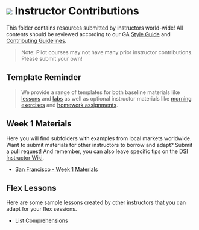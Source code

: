 # ![](https://ga-dash.s3.amazonaws.com/production/assets/logo-9f88ae6c9c3871690e33280fcf557f33.png) Instructor Contributions

This folder contains resources submitted by instructors world-wide! All contents should be reviewed according to our GA [Style Guide](../../../../templates/styleguide.md) and [Contributing Guidelines](../../../../contributing.md).

> Note: Pilot courses may not have many prior instructor contributions. Please submit your own!

## Template Reminder
> We provide a range of templates for both baseline materials like [lessons](../../../../templates/baseline-lessons/template-lesson.md) and [labs](../../../../templates/baseline-labs/template-lab.md) as well as optional instructor materials like [morning exercises](../../../../templates/instructor-morning-exercises/template-morning-exercise.md) and [homework assignments](../../../../templates/instructor-homework/template-homework.md).

## Week 1 Materials

Here you will find subfolders with examples from local markets worldwide. Want to submit materials for other instructors to borrow and adapt? Submit a pull request! And remember, you can also leave specific tips on the [DSI Instructor Wiki](https://github.com/generalassembly-studio/dsi-course-materials/wiki).


- [San Francisco - Week 1 Materials](./SF-DSI-1/)


## Flex Lessons
Here are some sample lessons created by other instructors that you can adapt for your flex sessions.

- [List Comprehensions](./flex/list-comprehensions/)
